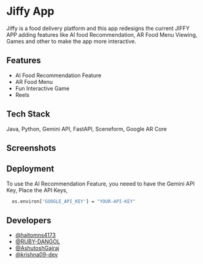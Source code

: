 
# Jiffy App 

Jiffy is a food delivery platform and this app redesigns the current JIFFY APP adding features like AI food Recommendation, AR Food Menu Viewing, Games and other to make the app more interactive.


## Features

- AI Food Recommendation Feature
- AR Food Menu
- Fun Interactive Game
- Reels 


## Tech Stack

Java, Python, Gemini API, FastAPI, Sceneform, Google AR Core


## Screenshots



## Deployment

To use the AI Recommendation Feature, you neeed to have the Gemini API Key, Place the API Keys,

```bash
  os.environ['GOOGLE_API_KEY'] = "YOUR-API-KEY"
```

## Developers

- [@haitomns4173](https://github.com/haitomns4173/)
- [@RUBY-DANGOL](https://github.com/RUBY-DANGOL)
- [@AshutoshGajraj](https://github.com/AshutoshGajraj)
- [@krishna09-dev](https://github.com/krishna09-dev)




